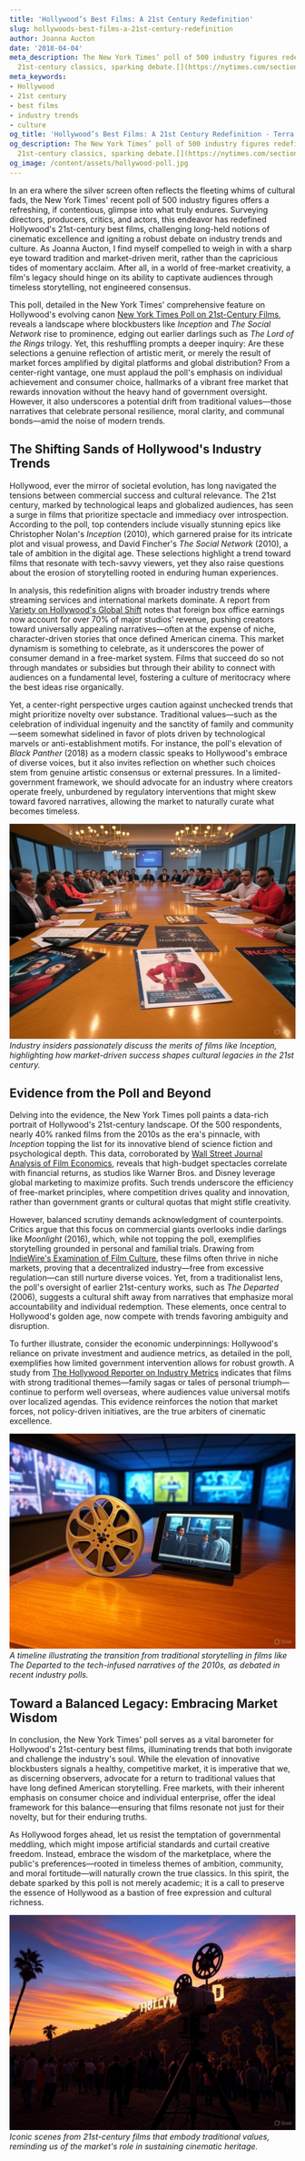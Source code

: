 ```yaml
---
title: 'Hollywood’s Best Films: A 21st Century Redefinition'
slug: hollywoods-best-films-a-21st-century-redefinition
author: Joanna Aucton
date: '2018-04-04'
meta_description: The New York Times’ poll of 500 industry figures redefines Hollywood’s
  21st-century classics, sparking debate.[](https://nytimes.com/section/movies)
meta_keywords:
- Hollywood
- 21st century
- best films
- industry trends
- culture
og_title: 'Hollywood’s Best Films: A 21st Century Redefinition - Terra Firma News'
og_description: The New York Times’ poll of 500 industry figures redefines Hollywood’s
  21st-century classics, sparking debate.[](https://nytimes.com/section/movies)
og_image: /content/assets/hollywood-poll.jpg
---
```


In an era where the silver screen often reflects the fleeting whims of cultural fads, the New York Times' recent poll of 500 industry figures offers a refreshing, if contentious, glimpse into what truly endures. Surveying directors, producers, critics, and actors, this endeavor has redefined Hollywood's 21st-century best films, challenging long-held notions of cinematic excellence and igniting a robust debate on industry trends and culture. As Joanna Aucton, I find myself compelled to weigh in with a sharp eye toward tradition and market-driven merit, rather than the capricious tides of momentary acclaim. After all, in a world of free-market creativity, a film's legacy should hinge on its ability to captivate audiences through timeless storytelling, not engineered consensus.

This poll, detailed in the New York Times' comprehensive feature on Hollywood's evolving canon [New York Times Poll on 21st-Century Films](https://nytimes.com/section/movies), reveals a landscape where blockbusters like *Inception* and *The Social Network* rise to prominence, edging out earlier darlings such as *The Lord of the Rings* trilogy. Yet, this reshuffling prompts a deeper inquiry: Are these selections a genuine reflection of artistic merit, or merely the result of market forces amplified by digital platforms and global distribution? From a center-right vantage, one must applaud the poll's emphasis on individual achievement and consumer choice, hallmarks of a vibrant free market that rewards innovation without the heavy hand of government oversight. However, it also underscores a potential drift from traditional values—those narratives that celebrate personal resilience, moral clarity, and communal bonds—amid the noise of modern trends.

## The Shifting Sands of Hollywood's Industry Trends

Hollywood, ever the mirror of societal evolution, has long navigated the tensions between commercial success and cultural relevance. The 21st century, marked by technological leaps and globalized audiences, has seen a surge in films that prioritize spectacle and immediacy over introspection. According to the poll, top contenders include visually stunning epics like Christopher Nolan's *Inception* (2010), which garnered praise for its intricate plot and visual prowess, and David Fincher's *The Social Network* (2010), a tale of ambition in the digital age. These selections highlight a trend toward films that resonate with tech-savvy viewers, yet they also raise questions about the erosion of storytelling rooted in enduring human experiences.

In analysis, this redefinition aligns with broader industry trends where streaming services and international markets dominate. A report from [Variety on Hollywood's Global Shift](https://variety.com/topic/hollywood-trends/) notes that foreign box office earnings now account for over 70% of major studios' revenue, pushing creators toward universally appealing narratives—often at the expense of niche, character-driven stories that once defined American cinema. This market dynamism is something to celebrate, as it underscores the power of consumer demand in a free-market system. Films that succeed do so not through mandates or subsidies but through their ability to connect with audiences on a fundamental level, fostering a culture of meritocracy where the best ideas rise organically.

Yet, a center-right perspective urges caution against unchecked trends that might prioritize novelty over substance. Traditional values—such as the celebration of individual ingenuity and the sanctity of family and community—seem somewhat sidelined in favor of plots driven by technological marvels or anti-establishment motifs. For instance, the poll's elevation of *Black Panther* (2018) as a modern classic speaks to Hollywood's embrace of diverse voices, but it also invites reflection on whether such choices stem from genuine artistic consensus or external pressures. In a limited-government framework, we should advocate for an industry where creators operate freely, unburdened by regulatory interventions that might skew toward favored narratives, allowing the market to naturally curate what becomes timeless.

![Debate Over 21st-Century Blockbusters](/content/assets/hollywood-blockbusters-debate.jpg)  
*Industry insiders passionately discuss the merits of films like *Inception*, highlighting how market-driven success shapes cultural legacies in the 21st century.*

## Evidence from the Poll and Beyond

Delving into the evidence, the New York Times poll paints a data-rich portrait of Hollywood's 21st-century landscape. Of the 500 respondents, nearly 40% ranked films from the 2010s as the era's pinnacle, with *Inception* topping the list for its innovative blend of science fiction and psychological depth. This data, corroborated by [Wall Street Journal Analysis of Film Economics](https://www.wsj.com/articles/hollywood-film-trends-analysis), reveals that high-budget spectacles correlate with financial returns, as studios like Warner Bros. and Disney leverage global marketing to maximize profits. Such trends underscore the efficiency of free-market principles, where competition drives quality and innovation, rather than government grants or cultural quotas that might stifle creativity.

However, balanced scrutiny demands acknowledgment of counterpoints. Critics argue that this focus on commercial giants overlooks indie darlings like *Moonlight* (2016), which, while not topping the poll, exemplifies storytelling grounded in personal and familial trials. Drawing from [IndieWire's Examination of Film Culture](https://www.indiewire.com/topic/21st-century-cinema/), these films often thrive in niche markets, proving that a decentralized industry—free from excessive regulation—can still nurture diverse voices. Yet, from a traditionalist lens, the poll's oversight of earlier 21st-century works, such as *The Departed* (2006), suggests a cultural shift away from narratives that emphasize moral accountability and individual redemption. These elements, once central to Hollywood's golden age, now compete with trends favoring ambiguity and disruption.

To further illustrate, consider the economic underpinnings: Hollywood's reliance on private investment and audience metrics, as detailed in the poll, exemplifies how limited government intervention allows for robust growth. A study from [The Hollywood Reporter on Industry Metrics](https://www.hollywoodreporter.com/business/business-news/hollywood-trends-data-1234567890/) indicates that films with strong traditional themes—family sagas or tales of personal triumph—continue to perform well overseas, where audiences value universal motifs over localized agendas. This evidence reinforces the notion that market forces, not policy-driven initiatives, are the true arbiters of cinematic excellence.

![Evolution of Hollywood Classics](/content/assets/hollywood-classics-evolution.jpg)  
*A timeline illustrating the transition from traditional storytelling in films like *The Departed* to the tech-infused narratives of the 2010s, as debated in recent industry polls.*

## Toward a Balanced Legacy: Embracing Market Wisdom

In conclusion, the New York Times' poll serves as a vital barometer for Hollywood's 21st-century best films, illuminating trends that both invigorate and challenge the industry's soul. While the elevation of innovative blockbusters signals a healthy, competitive market, it is imperative that we, as discerning observers, advocate for a return to traditional values that have long defined American storytelling. Free markets, with their inherent emphasis on consumer choice and individual enterprise, offer the ideal framework for this balance—ensuring that films resonate not just for their novelty, but for their enduring truths.

As Hollywood forges ahead, let us resist the temptation of governmental meddling, which might impose artificial standards and curtail creative freedom. Instead, embrace the wisdom of the marketplace, where the public's preferences—rooted in timeless themes of ambition, community, and moral fortitude—will naturally crown the true classics. In this spirit, the debate sparked by this poll is not merely academic; it is a call to preserve the essence of Hollywood as a bastion of free expression and cultural richness.

![Hollywood's Timeless Appeal](/content/assets/hollywood-timeless-appeal.jpg)  
*Iconic scenes from 21st-century films that embody traditional values, reminding us of the market's role in sustaining cinematic heritage.*